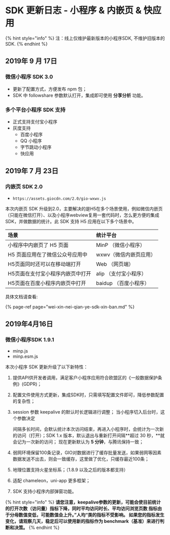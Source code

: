 # SDK 更新日志 - 小程序 & 内嵌页 & 快应用

{% hint style="info" %}
注：线上仅维护最新版本的小程序SDK, 不维护旧版本的SDK.
{% endhint %}

## 2019年 9 月 17日 <a id="2019-nian-4-yue-16-ri"></a>

### 微信小程序 SDK 3.0 

* 更新了配置方式，方便发布 npm 包；
* SDK 中 followshare 参数默认打开，集成即可使用 **分享分析** 功能。

### 多个平台小程序 SDK 支持

* 正式支持支付宝小程序
* 灰度支持
  * 百度小程序
  * QQ 小程序
  * 字节跳动小程序
  * 快应用

## 2019年 7 月 23日 <a id="2019-nian-4-yue-16-ri"></a>

### 内嵌页 SDK 2.0

* ```
  https://assets.giocdn.com/2.0/gio-wxwv.js
  ```

本次内嵌页 SDK 升级到2.0，主要解决的是H5在多个场景使用，例如微信内嵌页（只能在微信打开）、以及小程序webview复用一套代码时，怎么更方便的集成 SDK，并做数据的统计。此 SDK 支持 H5 应用在以下多个场景中。

| 场景 | 统计平台 |
| :--- | :--- |
| 小程序中内嵌页了 H5 页面 | MinP （微信小程序） |
| H5 页面应用在了微信公众号应用中 | wxwv（微信内嵌页应用） |
| H5页面同时还可以在移动端打开 | Web （网页端） |
| H5页面在支付宝小程序内嵌页中打开 | alip （支付宝小程序） |
| H5页面在百度小程序内嵌页中打开 |  baidup （百度小程序） |

具体文档请查看: 

{% page-ref page="wei-xin-nei-qian-ye-sdk-xin-ban.md" %}

## 2019年4月16日 <a id="2019-nian-4-yue-16-ri"></a>

### 微信小程序SDK 1.9.1 <a id="wei-xin-xiao-cheng-xu-sdk-1-9-1"></a>

* minp.js
* minp.esm.js

本次小程序 SDK 更新升级了以下新特性：

1. 提供API供开发者调用，满足客户小程序应用符合欧盟区的《一般数据保护条例》\(GDPR\)；
2. 配置文件使用方式更新，集成SDK时，只需填写配置文件即可，降低参数配置的复杂性；
3. session 参数 keepalive 的默认时长逻辑进行调整； 当小程序切入后台时，这个参数决定

   间隔多长时间，会默认统计本次访问结束，再进入小程序时，会统计为一次新的访问（打开）；SDK 1.x 版本，默认退出与重新打开间隔**超过 30 秒，**就会记为一次新的访问； 现在更新默认为 **5 分钟**，与腾讯保持一致；

4. 弱网环境保留100条记录，GIO对数据进行了缓存批量发送，如果弱网等因素数据发送不出去，则会一致缓存，这里做了优化，只缓存最近100条；
5. 地理位置支持火星坐标系；（1.8.9 以及之后的版本都支持）
6. 适配 chameleon，uni-app 更多框架；
7. SDK 支持小程序内部弹窗功能。

{% hint style="info" %}
**请您注意，keepalive参数的更新，可能会使目前统计的打开次数（访问量）指标下降，同时平均访问时长、平均访问浏览页数 指标由于分母数值变低，可能数值会上升。”人均“类的指标不受影响。 如果您的指标发生变化，请观察几天，稳定后可以使用新的指标作为 benchmark（基准）来进行判断和决策。**
{% endhint %}



